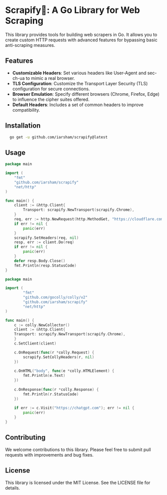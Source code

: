 # Scrapify🚀: A Go Library for Web Scraping

This library provides tools for building web scrapers in Go. It allows you to create custom HTTP requests with advanced features for bypassing basic anti-scraping measures.

## Features

- **Customizable Headers**: Set various headers like User-Agent and sec-ch-ua to mimic a real browser.
- **TLS Configuration**: Customize the Transport Layer Security (TLS) configuration for secure connections.
- **Browser Emulation**: Specify different browsers (Chrome, Firefox, Edge) to influence the cipher suites offered.
- **Default Headers**: Includes a set of common headers to improve compatibility.

## Installation
```bash
  go get -u github.com/iarsham/scrapify@latest
```

## Usage
```go
package main

import (
	"fmt"
	"github.com/iarsham/scrapify"
	"net/http"
)

func main() {
	client := &http.Client{
		Transport: scrapify.NewTransport(scrapify.Chrome),
	}
	req, err := http.NewRequest(http.MethodGet, "https://cloudflare.com", nil)
	if err != nil {
		panic(err)
	}
	scrapify.SetHeaders(req, nil)
	resp, err := client.Do(req)
	if err != nil {
		panic(err)
	}
	defer resp.Body.Close()
	fmt.Println(resp.StatusCode)
}
```
```go
package main

import (
        "fmt"
        "github.com/gocolly/colly/v2"
        "github.com/iarsham/scrapify"
        "net/http"
)

func main() {
    c := colly.NewCollector()
    client := &http.Client{
    Transport: scrapify.NewTransport(scrapify.Chrome),
    }
    c.SetClient(client)

    c.OnRequest(func(r *colly.Request) {
        scrapify.SetCollyHeaders(r, nil)
    })
    
    c.OnHTML("body", func(e *colly.HTMLElement) {
        fmt.Println(e.Text)
    })
    
    c.OnResponse(func(r *colly.Response) {
        fmt.Println(r.StatusCode)
    })
    
    if err := c.Visit("https://chatgpt.com"); err != nil {
        panic(err)
    }
}
```
## Contributing

We welcome contributions to this library. Please feel free to submit pull requests with improvements and bug fixes.

## License

This library is licensed under the MIT License. See the LICENSE file for details.